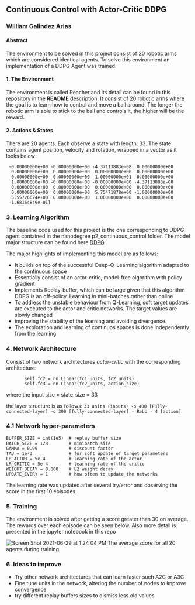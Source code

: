 ## Continuous Control with Actor-Critic DDPG
### William Galindez Arias


#### Abstract

The environment to be solved in this project consist of 20 robotic arms which are considered identical agents. To solve this environment an implementation of a DDPG Agent was trained.


#### 1. The Environment

The environment is called Reacher and its detail can be found in this repository in the **README** description. It consist of 20 robotic arms where the goal
is to learn how to control and move a ball around. The longer the robotic arm is able to stick to the ball and controls it, the higher will be the reward.

#### 2. Actions & States

There are 20 agents. Each observe a state with length: 33. The state contains agent position, velocity and rotation, wrapped in a vector as it looks below :

``` state = [ 0.00000000e+00 -4.00000000e+00  0.00000000e+00  1.00000000e+00
 -0.00000000e+00 -0.00000000e+00 -4.37113883e-08  0.00000000e+00
  0.00000000e+00  0.00000000e+00  0.00000000e+00  0.00000000e+00
  0.00000000e+00  0.00000000e+00 -1.00000000e+01  0.00000000e+00
  1.00000000e+00 -0.00000000e+00 -0.00000000e+00 -4.37113883e-08
  0.00000000e+00  0.00000000e+00  0.00000000e+00  0.00000000e+00
  0.00000000e+00  0.00000000e+00  5.75471878e+00 -1.00000000e+00
  5.55726624e+00  0.00000000e+00  1.00000000e+00  0.00000000e+00
 -1.68164849e-01]
 ```
 
 ### 3. Learning Algorithm 
 
 The baseline code used for this project is the one corresponding to DDPG agent contained in the nanodegree p2_continuous_control folder. The model major structure can be found here
 [DDPG](https://arxiv.org/abs/1509.02971)
 
 The major highlights of implementing this model are as follows:
 - It builds on top of the successful Deep-Q-Learning algorithm adapted to the continuous space 
 - Essentially consist of an actor-critic, model-free algorithm with policy gradient 
 - Implements Replay-buffer, which can be large given that this algorithm DDPG is an off-policy. Learning in mini-batches rather than online
 - To address the unstable behaviour from Q-Learning, soft target updates are executed to the actor and critic networks. The target values are slowly changed
 - improving the stability of the learning and avoiding divergence.
 - The exploration and learning of continuos spaces is done independently from the learning


### 4. Network Architecture 

Consist of two network architectures *actor-critic* with the corresponding architecture:


 ```    self.fc1 = nn.Linear(state_size, fc1_units)
        self.fc2 = nn.Linear(fc1_units, fc2_units)
        self.fc3 = nn.Linear(fc2_units, action_size)

 ```
 where the input size = state_size = 33
 
 the layer structure is as follows:
  ``` 33 units (inputs) -o 400 [Fully-connected-layer] -o 300 [fully-connected-layer] - ReLU - 4 [action] ```
  
### 4.1 Network hyper-parameters

```
BUFFER_SIZE = int(1e5)  # replay buffer size
BATCH_SIZE = 128        # minibatch size
GAMMA = 0.99            # discount factor
TAU = 1e-3              # for soft update of target parameters
LR_ACTOR = 5e-4         # learning rate of the actor 
LR_CRITIC = 5e-4        # learning rate of the critic
WEIGHT_DECAY = 0.000    # L2 weight decay
UPDATE_EVERY = 1        # how often to update the networks

```

The learning rate was updated after several try/error and observing the score in the first 10 episodes.

### 5. Training 

The environment is solved after getting a score greater than 30 on average. The rewards over each episode can be seen below. Also more detail is presented in the 
jupyter notebook in this repo

![Screen Shot 2021-06-29 at 1 24 04 PM](https://user-images.githubusercontent.com/25883464/123789267-47dd7580-d8dd-11eb-89b3-0bfa5838125a.png)
The average score for all 20 agents during training

### 6. Ideas to improve

- Try other network architectures that can learn faster such A2C or A3C
- Fine tune units in the network, altering the number of nodes to improve convergence
- try different replay buffers sizes to dismiss less old values 

